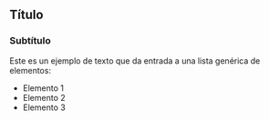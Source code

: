 ## Título

### Subtítulo

Este es un ejemplo de texto que da entrada a una lista genérica de elementos:
- Elemento 1
- Elemento 2
- Elemento 3
